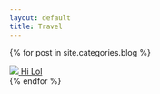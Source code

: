```yaml
---
layout: default
title: Travel
---
```


{% for post in site.categories.blog %}
<div>
    <a href="{{ post.url }}" ><img src="{{ post.thumbnail }}" />
    <a href="{{ post.url }}" >Hi Lol</a>
</div>
{% endfor %}
